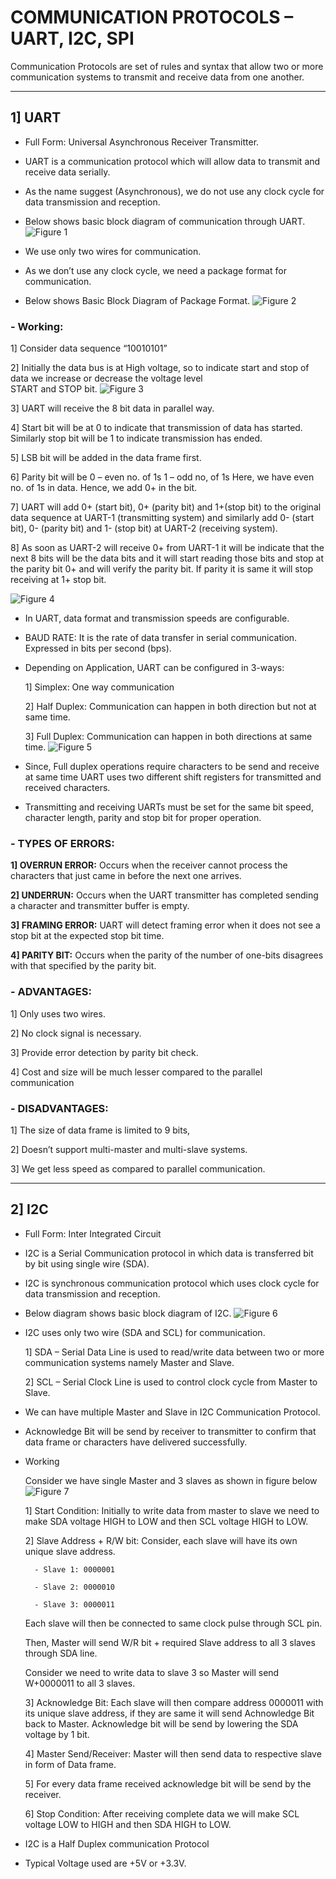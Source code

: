 # COMMUNICATION PROTOCOLS – UART, I2C, SPI

Communication Protocols are set of rules and syntax that allow two or more communication systems to transmit and receive data from one another.

***
## 1] UART
- Full Form: Universal Asynchronous Receiver Transmitter.
- UART is a communication protocol which will allow data to transmit and receive data serially.
- As the name suggest (Asynchronous), we do not use any clock cycle for data transmission and reception.
- Below shows basic block diagram of communication through UART.
   ![Figure 1](https://user-images.githubusercontent.com/70748543/154222580-74090567-730c-4ebe-8377-dbc025a5686e.jpeg)

- We use only two wires for communication.
- As we don’t use any clock cycle, we need a package format for communication.
- Below shows Basic Block Diagram of Package Format.
   ![Figure 2](https://user-images.githubusercontent.com/70748543/154222750-da2c1baf-716b-4ae3-a30b-430554d3784d.jpeg)

### - Working:

1] Consider data sequence “10010101”

2] Initially the data bus is at High voltage, so to indicate start and stop of data we increase or decrease the voltage level  
    START and STOP bit.
    ![Figure 3](https://user-images.githubusercontent.com/70748543/154222920-bf4190c7-2e31-43dd-a39e-94cb215dc201.jpeg)

3] UART will receive the 8 bit data in parallel way.

4] Start bit will be at 0 to indicate that transmission of data has started. Similarly stop bit will be 1 to indicate transmission has ended.

5] LSB bit will be added in the data frame first.

6] Parity bit will be 
             0 – even no. of 1s
             1 – odd no, of 1s
    Here, we have even no. of 1s in data. Hence, we add 0+ in the bit. 
    
7] UART will add 0+ (start bit), 0+ (parity bit) and 1+(stop bit) to the original data sequence at UART-1 (transmitting system) and similarly add 0- (start bit), 0- (parity bit) and 1- (stop bit) at UART-2 (receiving system).

8] As soon as UART-2 will receive 0+ from UART-1 it will be indicate that the next 8 bits will be the data bits and it will start reading those bits and stop at the parity bit 0+ and will verify the parity bit. If parity it is same it will stop receiving at 1+ stop bit.

   ![Figure 4](https://user-images.githubusercontent.com/70748543/154223023-be094fac-55a3-410a-a851-055e04e20d64.jpeg)

- In UART, data format and transmission speeds are configurable. 

- BAUD RATE: It is the rate of data transfer in serial communication. Expressed in bits per second (bps).

- Depending on Application, UART can be configured in 3-ways:

  1] Simplex: One way communication
  
  2] Half Duplex: Communication can happen in both direction but not at same time.
  
  3] Full Duplex: Communication can happen in both directions at same time.
  ![Figure 5](https://user-images.githubusercontent.com/70748543/154223122-1ef7c799-2ff9-4354-a254-4ab26f4c3f9b.jpeg)

- Since, Full duplex operations require characters to be send and receive at same time UART uses two different shift registers for transmitted and received characters.

- Transmitting and receiving UARTs must be set for the same bit speed, character length, parity and stop bit for proper operation.

### - TYPES OF ERRORS:

**1] OVERRUN ERROR:** Occurs when the receiver cannot process the characters that just came in before the next one arrives.

**2] UNDERRUN:** Occurs when the UART transmitter has completed sending a character and transmitter buffer is empty.

**3] FRAMING ERROR:** UART will detect framing error when it does not see a stop bit at the expected stop bit time.

**4] PARITY BIT:** Occurs when the parity of the number of one-bits disagrees with that specified by the parity bit. 

### - ADVANTAGES: 

1] Only uses two wires.

2] No clock signal is necessary.

3] Provide error detection by parity bit check.

4] Cost and size will be much lesser compared to the parallel communication

### - DISADVANTAGES:

1] The size of data frame is limited to 9 bits,

2] Doesn’t support multi-master and multi-slave systems.

3] We get less speed as compared to parallel communication.

***

## 2] I2C

- Full Form: Inter Integrated Circuit

- I2C is a Serial Communication protocol in which data is transferred bit by bit using single wire (SDA).

- I2C is synchronous communication protocol which uses clock cycle for data transmission and reception.

- Below diagram shows basic block diagram of I2C.
    ![Figure 6](https://user-images.githubusercontent.com/70748543/154634888-c50c4eb1-eec4-4427-b201-2ea08702e3c5.jpeg)

- I2C uses only two wire (SDA and SCL) for communication.

  1] SDA – Serial Data Line is used to read/write data between two or more communication systems namely Master and Slave.
  
  2] SCL – Serial Clock Line is used to control clock cycle from Master to Slave.   

- We can have multiple Master and Slave in I2C Communication Protocol.

- Acknowledge Bit will be send by receiver to transmitter to confirm that data frame or characters have delivered successfully.

- Working

  Consider we have single Master and 3 slaves as shown in figure below
  ![Figure 7](https://user-images.githubusercontent.com/70748543/154634956-11ec17e2-a0db-4eeb-8f33-ac2e3ce55dff.jpeg)

  
   1] Start Condition: Initially to write data from master to slave we need to make SDA voltage HIGH to LOW and then SCL voltage HIGH to LOW.
  
   2] Slave Address + R/W bit: Consider, each slave will have its own unique slave address.
   
        - Slave 1: 0000001
        
        - Slave 2: 0000010
        
        - Slave 3: 0000011
      
    Each slave will then be connected to same clock pulse through SCL pin.
      
    Then, Master will send W/R bit + required Slave address to all 3 slaves through SDA line.
      
    Consider we need to write data to slave 3 so Master will send W+0000011 to all 3 slaves.
   
   3] Acknowledge Bit: Each slave will then compare address 0000011 with its unique slave address, if they are same it will send Achnowledge Bit back to Master.
                       Acknowledge bit will be send by lowering the SDA voltage by 1 bit.

   4] Master Send/Receiver: Master will then send data to respective slave in form of Data frame.
   
   5] For every data frame received acknowledge bit will be send by the receiver.
   
   6] Stop Condition: After receiving complete data we will make SCL voltage LOW to HIGH and then SDA HIGH to LOW.

- I2C is a Half Duplex communication Protocol

- Typical Voltage used are +5V or +3.3V.













 

